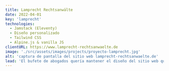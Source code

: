 ```yaml
---
title: Lamprecht Rechtsanwälte
date: 2022-04-01
key: 'lamprecht'
technologies:
  - Jamstack (Eleventy)
  - Diseño personalizado
  - Tailwind CSS
  - Alpine.js & vanilla JS
clientURL: https://www.lamprecht-rechtsanwaelte.de
image: './src/assets/images/projects/proyecto-lamprecht.jpg'
alt: 'captura de pantalla del sitio web lamprecht-rechtsanwaelte.de'
lead: 'El bufete de abogados quería mantener el diseño del sitio web que había programado para ellos allá por 2015 con el CMS WordPress, pero implementado con Jamstack. El antiguo diseño sólo se pulió y mejoró en detalles, de manera que los visitantes del sitio apenas notaron la diferencia, salvo en la mejor experiencia de usuario. Todas las rutas se mantuvieron o se redirigieron correctamente para no perjudicar el posicionamiento en Google. El sitio web es ahora rapidísimo y sigue teniendo mucho éxito.'
---
```

